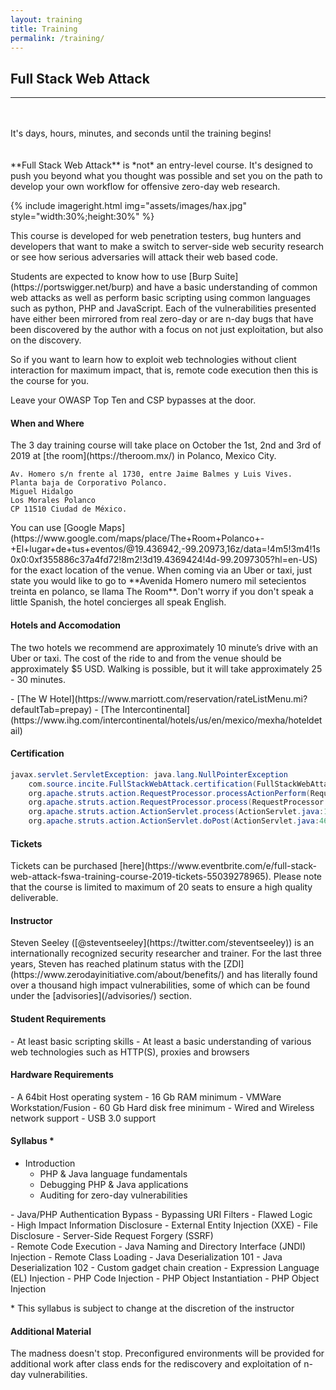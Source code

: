 ```yaml
---
layout: training
title: Training
permalink: /training/
---
```


<style type="text/css">
.countdown {
  width: 100%;
  float: left;
  margin: 20px auto;
}
</style>

<script>
function countdown(dateEnd) {
  var timer, days, hours, minutes, seconds;
  dateEnd = new Date(dateEnd);
  dateEnd = dateEnd.getTime();
  if ( isNaN(dateEnd) ) {
    return;
  }
  timer = setInterval(calculate, 1000);
  function calculate() {
    var dateStart = new Date();
    var dateStart = new Date(dateStart.getUTCFullYear(),
                             dateStart.getUTCMonth(),
                             dateStart.getUTCDate(),
                             dateStart.getUTCHours(),
                             dateStart.getUTCMinutes(),
                             dateStart.getUTCSeconds());
    var timeRemaining = parseInt((dateEnd - dateStart.getTime()) / 1000)
    if ( timeRemaining >= 0 ) {
      days    = parseInt(timeRemaining / 86400);
      timeRemaining   = (timeRemaining % 86400);
      hours   = parseInt(timeRemaining / 3600);
      timeRemaining   = (timeRemaining % 3600);
      minutes = parseInt(timeRemaining / 60);
      timeRemaining   = (timeRemaining % 60);
      seconds = parseInt(timeRemaining);
      document.getElementById("days").innerHTML    = parseInt(days, 10);
      document.getElementById("hours").innerHTML   = ("0" + hours).slice(-2);
      document.getElementById("minutes").innerHTML = ("0" + minutes).slice(-2);
      document.getElementById("seconds").innerHTML = ("0" + seconds).slice(-2);
    } else {
      return;
    }
  }
  function display(days, hours, minutes, seconds) {}
}
countdown('10/1/2019 09:00:00 AM');
</script>

## Full Stack Web Attack

---

<div class="countdown">
  <p class="cn">
    It's
    <span id="days"></span>
    days,
    <span id="hours"></span>
    hours,
    <span id="minutes"></span>
    minutes,
    <span id="seconds"></span>
    and seconds until the training begins!
  </p>
</div>

<p class="cn" markdown="1">**Full Stack Web Attack** is *not* an entry-level course. It's designed to push you beyond what you thought was possible and set you on the path to develop your own workflow for offensive zero-day web research.</p>
{% include imageright.html
            img="assets/images/hax.jpg"
            style="width:30%;height:30%"
            %}
<p class="cn" markdown="1">This course is developed for web penetration testers, bug hunters and developers that want to make a switch to server-side web security research or see how serious adversaries will attack their web based code.</p>

<p class="cn" markdown="1">Students are expected to know how to use [Burp Suite](https://portswigger.net/burp) and have a basic understanding of common web attacks as well as perform basic scripting using common languages such as python, PHP and JavaScript. Each of the vulnerabilities presented have either been mirrored from real zero-day or are n-day bugs that have been discovered by the author with a focus on not just exploitation, but also on the discovery.</p>

<p class="cn" markdown="1">So if you want to learn how to exploit web technologies without client interaction for maximum impact, that is, remote code execution then this is the course for you.</p>

<p class="cn" markdown="1">Leave your OWASP Top Ten and CSP bypasses at the door.</p>

#### <a name="where"></a> When and Where

<p class="cn" markdown="1">The 3 day training course will take place on October the 1st, 2nd and 3rd of 2019 at [the room](https://theroom.mx/) in Polanco, Mexico City.</p>

```
Av. Homero s/n frente al 1730, entre Jaime Balmes y Luis Vives.
Planta baja de Corporativo Polanco.
Miguel Hidalgo
Los Morales Polanco
CP 11510 Ciudad de México.
```

<p class="cn" markdown="1">You can use [Google Maps](https://www.google.com/maps/place/The+Room+Polanco+-+El+lugar+de+tus+eventos/@19.436942,-99.20973,16z/data=!4m5!3m4!1s0x0:0xf355886c37a4fd72!8m2!3d19.4369424!4d-99.2097305?hl=en-US) for the exact location of the venue. When coming via an Uber or taxi, just state you would like to go to **Avenida Homero numero mil setecientos treinta en polanco, se llama The Room**. Don't worry if you don't speak a little Spanish, the hotel concierges all speak English.</p>

#### <a name="hotel"></a> Hotels and Accomodation

<p class="cn" markdown="1">The two hotels we recommend are approximately 10 minute’s drive with an Uber or taxi. The cost of the ride to and from the venue should be approximately $5 USD. Walking is possible, but it will take approximately 25 - 30 minutes.</p>

<div class="cn" markdown="1">
- [The W Hotel](https://www.marriott.com/reservation/rateListMenu.mi?defaultTab=prepay)
- [The Intercontinental](https://www.ihg.com/intercontinental/hotels/us/en/mexico/mexha/hoteldetail)
</div>

#### Certification

```java
javax.servlet.ServletException: java.lang.NullPointerException
    com.source.incite.FullStackWebAttack.certification(FullStackWebAttack.java:38) 
    org.apache.struts.action.RequestProcessor.processActionPerform(RequestProcessor.java:425) 
    org.apache.struts.action.RequestProcessor.process(RequestProcessor.java:228) 
    org.apache.struts.action.ActionServlet.process(ActionServlet.java:1913) 
    org.apache.struts.action.ActionServlet.doPost(ActionServlet.java:462) 
```

#### Tickets

<p class="cn" markdown="1">Tickets can be purchased [here](https://www.eventbrite.com/e/full-stack-web-attack-fswa-training-course-2019-tickets-55039278965). Please note that the course is limited to maximum of 20 seats to ensure a high quality deliverable.</p>

#### Instructor

<p class="cn" markdown="1">Steven Seeley ([@steventseeley](https://twitter.com/steventseeley)) is an internationally recognized security researcher and trainer. For the last three years, Steven has reached platinum status with the [ZDI](https://www.zerodayinitiative.com/about/benefits/) and has literally found over a thousand high impact vulnerabilities, some of which can be found under the [advisories](/advisories/) section.</p>

#### Student Requirements

<div markdown="1" class="cn">
- At least basic scripting skills
- At least a basic understanding of various web technologies such as HTTP(S), proxies and browsers
</div>

#### Hardware Requirements

<div markdown="1" class="cn">
- A 64bit Host operating system
- 16 Gb RAM minimum
- VMWare Workstation/Fusion
- 60 Gb Hard disk free minimum
- Wired and Wireless network support
- USB 3.0 support
</div>

#### Syllabus *

<div markdown="1" class="cn">

- Introduction
  - PHP & Java language fundamentals
  - Debugging PHP & Java applications
  - Auditing for zero-day vulnerabilities

</div>

<div markdown="1" class="cn">
- Java/PHP Authentication Bypass
  - Bypassing URI Filters
  - Flawed Logic
</div>

<div markdown="1" class="cn">
- High Impact Information Disclosure
  - External Entity Injection (XXE)
    - File Disclosure
    - Server-Side Request Forgery (SSRF)
</div>

<div markdown="1" class="cn">
- Remote Code Execution
  - Java Naming and Directory Interface (JNDI) Injection
    - Remote Class Loading
    - Java Deserialization 101
  - Java Deserialization 102
    - Custom gadget chain creation
  - Expression Language (EL) Injection
  - PHP Code Injection
  - PHP Object Instantiation
  - PHP Object Injection
</div>

<p class="cn" markdown="1">* This syllabus is subject to change at the discretion of the instructor</p>

#### Additional Material

<p class="cn" markdown="1">The madness doesn't stop. Preconfigured environments will be provided for additional work after class ends for the rediscovery and exploitation of n-day vulnerabilities.</p>
